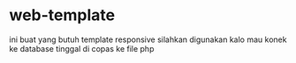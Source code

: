# web-template
ini buat yang butuh template responsive silahkan digunakan
kalo mau konek ke database tinggal di copas ke file php
